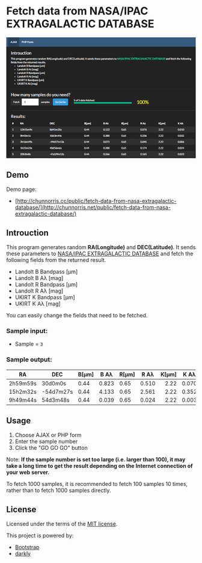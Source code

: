 # Fetch data from NASA/IPAC EXTRAGALACTIC DATABASE

![](overview.png)

## Demo

Demo page:

- [http://chunnorris.cc/public/fetch-data-from-nasa-extragalactic-database/](http://chunnorris.net/public/fetch-data-from-nasa-extragalactic-database/)

## Introuction
This program generates random **RA(Longitude)** and **DEC(Latitude)**. It sends these parameters to [NASA/IPAC EXTRAGALACTIC DATABASE](http://ned.ipac.caltech.edu/forms/calculator.html) and fetch the following fields from the returned result.

- Landolt B Bandpass [µm]
- Landolt B Aλ [mag]
- Landolt R Bandpass [µm]
- Landolt R Aλ [mag]
- UKIRT K Bandpass [µm]
- UKIRT K Aλ [mag]

You can easily change the fields that need to be fetched.

### Sample input:

- Sample = `3`

### Sample output:

| RA       | DEC     | B[µm] | B Aλ  | R[µm] | R Aλ  | K[µm] | K Aλ  |
|----------|---------|-------|-------|-------|-------|------:|-------|
| 2h59m59s | 30d0m0s | 0.44  | 0.823 | 0.65  | 0.510 |  2.22 | 0.070 |
| 15h2m32s | -54d7m27s | 0.44  | 4.133 | 0.65  | 2.561 |  2.22 | 0.352 |
| 9h49m44s | 54d3m48s | 0.44  | 0.039 | 0.65  | 0.024 |  2.22 | 0.003 |

## Usage

1. Choose AJAX or PHP form
2. Enter the sample number
3. Click the "GO GO GO" button

Note: **If the sample number is set too large (i.e. larger than 100), it may take a long time to get the result depending on the Internet connection of your web server.**

To fetch 1000 samples, it is recommended to fetch 100 samples 10 times, rather than to fetch 1000 samples directly.


## License

Licensed under the terms of the [MIT license](http://opensource.org/licenses/MIT).

This project is powered by:

- [Bootstrap](http://getbootstrap.com/)
- [darkly](http://bootswatch.com/darkly/)
